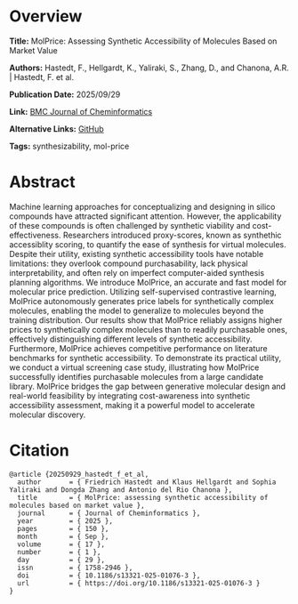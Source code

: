 # Overview
**Title:**
MolPrice: Assessing Synthetic Accessibility of Molecules Based on Market Value

**Authors:**
Hastedt, F., Hellgardt, K., Yaliraki, S., Zhang, D., and Chanona, A.R. |
Hastedt, F. et al.

**Publication Date:**
2025/09/29

**Link:**
[BMC Journal of Cheminformatics](https://jcheminf.biomedcentral.com/articles/10.1186/s13321-025-01076-3)

**Alternative Links:**
[GitHub](https://github.com/OptiMaL-PSE-Lab/MolPrice)

**Tags:**
synthesizability, mol-price


# Abstract
Machine learning approaches for conceptualizing and designing in silico compounds have attracted significant attention.
However, the applicability of these compounds is often challenged by synthetic viability and cost-effectiveness.
Researchers introduced proxy-scores, known as synthethic accessiblity scoring, to quantify the ease of synthesis for virtual molecules.
Despite their utility, existing synthetic accessibility tools have notable limitations: they overlook compound purchasability, lack physical interpretability, and often rely on imperfect computer-aided synthesis planning algorithms.
We introduce MolPrice, an accurate and fast model for molecular price prediction.
Utilizing self-supervised contrastive learning, MolPrice autonomously generates price labels for synthetically complex molecules, enabling the model to generalize to molecules beyond the training distribution.
Our results show that MolPrice reliably assigns higher prices to synthetically complex molecules than to readily purchasable ones, effectively distinguishing different levels of synthetic accessibility.
Furthermore, MolPrice achieves competitive performance on literature benchmarks for synthetic accessibility.
To demonstrate its practical utility, we conduct a virtual screening case study, illustrating how MolPrice successfully identifies purchasable molecules from a large candidate library.
MolPrice bridges the gap between generative molecular design and real-world feasibility by integrating cost-awareness into synthetic accessibility assessment, making it a powerful model to accelerate molecular discovery.


# Citation
```
@article {20250929_hastedt_f_et_al,
  author       = { Friedrich Hastedt and Klaus Hellgardt and Sophia Yaliraki and Dongda Zhang and Antonio del Rio Chanona },
  title        = { MolPrice: assessing synthetic accessibility of molecules based on market value },
  journal      = { Journal of Cheminformatics },
  year         = { 2025 },
  pages        = { 150 },
  month        = { Sep },
  volume       = { 17 },
  number       = { 1 },
  day          = { 29 },
  issn         = { 1758-2946 },
  doi          = { 10.1186/s13321-025-01076-3 },
  url          = { https://doi.org/10.1186/s13321-025-01076-3 }
}
```
